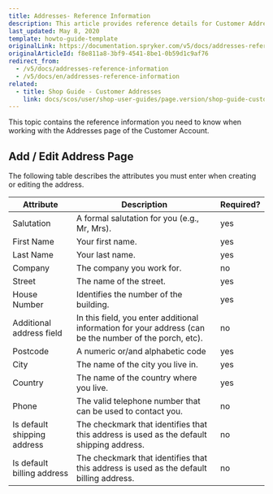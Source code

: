 ```yaml
---
title: Addresses- Reference Information
description: This article provides reference details for Customer Addresses in the Spryker shop.
last_updated: May 8, 2020
template: howto-guide-template
originalLink: https://documentation.spryker.com/v5/docs/addresses-reference-information
originalArticleId: f8e811a8-3bf9-4541-8be1-0b59d1c9af76
redirect_from:
  - /v5/docs/addresses-reference-information
  - /v5/docs/en/addresses-reference-information
related:
  - title: Shop Guide - Customer Addresses
    link: docs/scos/user/shop-user-guides/page.version/shop-guide-customer-account/shop-guide-customer-addresses.html
---
```


This topic contains the reference information you need to know when working with the Addresses page of the Customer Account.


## Add / Edit Address Page
The following table describes the attributes you must enter when creating or editing the address.

| Attribute | Description | Required? |
| --- | --- | --- |
| Salutation | A formal salutation for you (e.g., Mr, Mrs). | yes |
| First Name | Your first name. | yes |
| Last Name | Your last name. | yes |
| Company  | The company you work for. | no |
| Street | The name of the street. | yes |
| House Number | Identifies the number of the building. | yes |
| Additional address field | In this field, you enter additional information for your address (can be the number of the porch, etc). | no |
| Postcode | A numeric or/and alphabetic code | yes |
| City | The name of the city you live in. | yes |
| Country | The name of the country where you live. | yes |
| Phone | The valid telephone number that can be used to contact you. | no |
| Is default shipping address | The checkmark that identifies that this address is used as the default shipping address. | no |
| Is default billing address | The checkmark that identifies that this address is used as the default billing address. | no |
